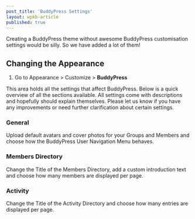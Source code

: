 ```yaml
---
post_title: 'BuddyPress Settings'
layout: wpkb-article
published: true
---
```

Creating a BuddyPress theme without awesome BuddyPress customisation settings would be silly. So we have added a lot of them!

## Changing the Appearance

1. Go to Appearance > Customize > **BuddyPress**

This area holds all the settings that affect BuddyPress. Below is a quick overview of all the sections available. All settings come with descriptions and hopefully should explain themselves. Please let us know if you have any improvements or need further clarification about certain settings.

### General

Upload default avatars and cover photos for your Groups and Members and choose how the BuddyPress User Navigation Menu behaves.

### Members Directory

Change the Title of the Members Directory, add a custom introduction text and choose how many members are displayed per page.

### Activity

Change the Title of the Activity Directory and choose how many entries are displayed per page.

